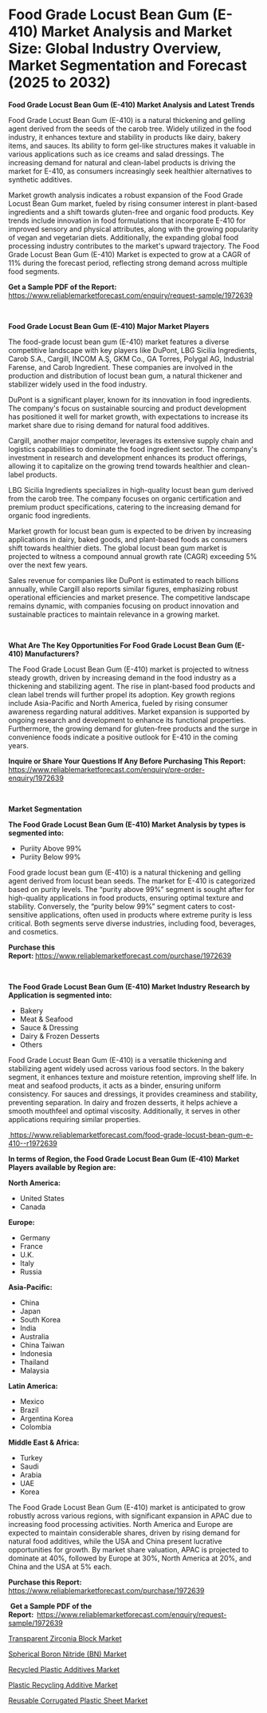 <p><h1>Food Grade Locust Bean Gum (E-410) Market Analysis and Market Size: Global Industry Overview, Market Segmentation and Forecast (2025 to 2032)</h1></p><p><strong>Food Grade Locust Bean Gum (E-410) Market Analysis and Latest Trends</strong></p>
<p><p>Food Grade Locust Bean Gum (E-410) is a natural thickening and gelling agent derived from the seeds of the carob tree. Widely utilized in the food industry, it enhances texture and stability in products like dairy, bakery items, and sauces. Its ability to form gel-like structures makes it valuable in various applications such as ice creams and salad dressings. The increasing demand for natural and clean-label products is driving the market for E-410, as consumers increasingly seek healthier alternatives to synthetic additives.</p><p>Market growth analysis indicates a robust expansion of the Food Grade Locust Bean Gum market, fueled by rising consumer interest in plant-based ingredients and a shift towards gluten-free and organic food products. Key trends include innovation in food formulations that incorporate E-410 for improved sensory and physical attributes, along with the growing popularity of vegan and vegetarian diets. Additionally, the expanding global food processing industry contributes to the market's upward trajectory. The Food Grade Locust Bean Gum (E-410) Market is expected to grow at a CAGR of 11% during the forecast period, reflecting strong demand across multiple food segments.</p></p>
<p><strong>Get a Sample PDF of the Report:&nbsp;</strong> <a href="https://www.reliablemarketforecast.com/enquiry/request-sample/1972639?utm_campaign=1998&utm_medium=2&utm_source=Github&utm_content=ia&utm_term=03042025&utm_id=food-grade-locust-bean-gum-e-410">https://www.reliablemarketforecast.com/enquiry/request-sample/1972639</a></p>
<p>&nbsp;</p>
<p><strong>Food Grade Locust Bean Gum (E-410) Major Market Players</strong></p>
<p><p>The food-grade locust bean gum (E-410) market features a diverse competitive landscape with key players like DuPont, LBG Sicilia Ingredients, Carob S.A., Cargill, INCOM A.Ş, GKM Co., GA Torres, Polygal AG, Industrial Farense, and Carob Ingredient. These companies are involved in the production and distribution of locust bean gum, a natural thickener and stabilizer widely used in the food industry.</p><p>DuPont is a significant player, known for its innovation in food ingredients. The company's focus on sustainable sourcing and product development has positioned it well for market growth, with expectations to increase its market share due to rising demand for natural food additives. </p><p>Cargill, another major competitor, leverages its extensive supply chain and logistics capabilities to dominate the food ingredient sector. The company's investment in research and development enhances its product offerings, allowing it to capitalize on the growing trend towards healthier and clean-label products.</p><p>LBG Sicilia Ingredients specializes in high-quality locust bean gum derived from the carob tree. The company focuses on organic certification and premium product specifications, catering to the increasing demand for organic food ingredients.</p><p>Market growth for locust bean gum is expected to be driven by increasing applications in dairy, baked goods, and plant-based foods as consumers shift towards healthier diets. The global locust bean gum market is projected to witness a compound annual growth rate (CAGR) exceeding 5% over the next few years.</p><p>Sales revenue for companies like DuPont is estimated to reach billions annually, while Cargill also reports similar figures, emphasizing robust operational efficiencies and market presence. The competitive landscape remains dynamic, with companies focusing on product innovation and sustainable practices to maintain relevance in a growing market.</p></p>
<p>&nbsp;</p>
<p><strong>What Are The Key Opportunities For Food Grade Locust Bean Gum (E-410) Manufacturers?</strong></p>
<p><p>The Food Grade Locust Bean Gum (E-410) market is projected to witness steady growth, driven by increasing demand in the food industry as a thickening and stabilizing agent. The rise in plant-based food products and clean label trends will further propel its adoption. Key growth regions include Asia-Pacific and North America, fueled by rising consumer awareness regarding natural additives. Market expansion is supported by ongoing research and development to enhance its functional properties. Furthermore, the growing demand for gluten-free products and the surge in convenience foods indicate a positive outlook for E-410 in the coming years.</p></p>
<p><strong>Inquire or Share Your Questions If Any Before Purchasing This Report:</strong> <a href="https://www.reliablemarketforecast.com/enquiry/pre-order-enquiry/1972639?utm_campaign=1998&utm_medium=2&utm_source=Github&utm_content=ia&utm_term=03042025&utm_id=food-grade-locust-bean-gum-e-410">https://www.reliablemarketforecast.com/enquiry/pre-order-enquiry/1972639</a></p>
<p>&nbsp;</p>
<p><strong>Market Segmentation</strong></p>
<p><strong>The Food Grade Locust Bean Gum (E-410) Market Analysis by types is segmented into:</strong></p>
<p><ul><li>Puriity Above 99%</li><li>Puriity Below 99%</li></ul></p>
<p><p>Food grade locust bean gum (E-410) is a natural thickening and gelling agent derived from locust bean seeds. The market for E-410 is categorized based on purity levels. The “purity above 99%” segment is sought after for high-quality applications in food products, ensuring optimal texture and stability. Conversely, the “purity below 99%” segment caters to cost-sensitive applications, often used in products where extreme purity is less critical. Both segments serve diverse industries, including food, beverages, and cosmetics.</p></p>
<p><strong>Purchase this Report:&nbsp;</strong><a href="https://www.reliablemarketforecast.com/purchase/1972639?utm_campaign=1998&utm_medium=2&utm_source=Github&utm_content=ia&utm_term=03042025&utm_id=food-grade-locust-bean-gum-e-410">https://www.reliablemarketforecast.com/purchase/1972639</a></p>
<p>&nbsp;</p>
<p><strong>The Food Grade Locust Bean Gum (E-410) Market Industry Research by Application is segmented into:</strong></p>
<p><ul><li>Bakery</li><li>Meat & Seafood</li><li>Sauce & Dressing</li><li>Dairy & Frozen Desserts</li><li>Others</li></ul></p>
<p><p>Food Grade Locust Bean Gum (E-410) is a versatile thickening and stabilizing agent widely used across various food sectors. In the bakery segment, it enhances texture and moisture retention, improving shelf life. In meat and seafood products, it acts as a binder, ensuring uniform consistency. For sauces and dressings, it provides creaminess and stability, preventing separation. In dairy and frozen desserts, it helps achieve a smooth mouthfeel and optimal viscosity. Additionally, it serves in other applications requiring similar properties.</p></p>
<p><a href="https://www.reliablemarketforecast.com/food-grade-locust-bean-gum-e-410--r1972639?utm_campaign=1998&utm_medium=2&utm_source=Github&utm_content=ia&utm_term=03042025&utm_id=food-grade-locust-bean-gum-e-410">&nbsp;https://www.reliablemarketforecast.com/food-grade-locust-bean-gum-e-410--r1972639</a></p>
<p><strong>In terms of Region, the Food Grade Locust Bean Gum (E-410) Market Players available by Region are:</strong></p>
<p>
    <p> <strong> North America: </strong>
        <ul>
            <li>United States</li>
            <li>Canada</li>
        </ul>
        </p> 
    <p> <strong> Europe: </strong>
        <ul>
            <li>Germany</li>
            <li>France</li>
            <li>U.K.</li>
            <li>Italy</li>
            <li>Russia</li>
        </ul>
        </p> 
    <p> <strong> Asia-Pacific: </strong>
        <ul>
            <li>China</li>
            <li>Japan</li>
            <li>South Korea</li>
            <li>India</li>
            <li>Australia</li>
            <li>China Taiwan</li>
            <li>Indonesia</li>
            <li>Thailand</li>
            <li>Malaysia</li>
        </ul>
        </p> 
    <p> <strong> Latin America: </strong>
        <ul>
            <li>Mexico</li>
            <li>Brazil</li>
            <li>Argentina Korea</li>
            <li>Colombia</li>
        </ul>
        </p> 
    <p> <strong> Middle East & Africa: </strong>
        <ul>
            <li>Turkey</li>
            <li>Saudi</li>
            <li>Arabia</li>
            <li>UAE</li>
            <li>Korea</li>
        </ul>
    </p>
    </p>
<p><p>The Food Grade Locust Bean Gum (E-410) market is anticipated to grow robustly across various regions, with significant expansion in APAC due to increasing food processing activities. North America and Europe are expected to maintain considerable shares, driven by rising demand for natural food additives, while the USA and China present lucrative opportunities for growth. By market share valuation, APAC is projected to dominate at 40%, followed by Europe at 30%, North America at 20%, and China and the USA at 5% each.</p></p>
<p><strong>Purchase this Report: </strong><a href="https://www.reliablemarketforecast.com/purchase/1972639?utm_campaign=1998&utm_medium=2&utm_source=Github&utm_content=ia&utm_term=03042025&utm_id=food-grade-locust-bean-gum-e-410">https://www.reliablemarketforecast.com/purchase/1972639</a></p>
<p>&nbsp;<strong>Get a Sample PDF of the Report:&nbsp;&nbsp;</strong><a href="https://www.reliablemarketforecast.com/enquiry/request-sample/1972639?utm_campaign=1998&utm_medium=2&utm_source=Github&utm_content=ia&utm_term=03042025&utm_id=food-grade-locust-bean-gum-e-410">https://www.reliablemarketforecast.com/enquiry/request-sample/1972639</a></p>
<p><strong></strong></p>
<p><p><a href="https://github.com/izetajhazuga/Market-Research-Report-List-1/blob/main/transparent-zirconia-block-market.md?utm_campaign=1998&utm_medium=2&utm_source=Github&utm_content=ia&utm_term=03042025&utm_id=food-grade-locust-bean-gum-e-410">Transparent Zirconia Block Market</a></p><p><a href="https://github.com/anejaryaan8m/Market-Research-Report-List-1/blob/main/spherical-boron-nitride-bn-market.md?utm_campaign=1998&utm_medium=2&utm_source=Github&utm_content=ia&utm_term=03042025&utm_id=food-grade-locust-bean-gum-e-410">Spherical Boron Nitride (BN) Market</a></p><p><a href="https://github.com/gackesaizaze/Market-Research-Report-List-1/blob/main/recycled-plastic-additives-market.md?utm_campaign=1998&utm_medium=2&utm_source=Github&utm_content=ia&utm_term=03042025&utm_id=food-grade-locust-bean-gum-e-410">Recycled Plastic Additives Market</a></p><p><a href="https://github.com/neilycalanww/Market-Research-Report-List-1/blob/main/plastic-recycling-additive-market.md?utm_campaign=1998&utm_medium=2&utm_source=Github&utm_content=ia&utm_term=03042025&utm_id=food-grade-locust-bean-gum-e-410">Plastic Recycling Additive Market</a></p><p><a href="https://github.com/keolalelekr8/Market-Research-Report-List-1/blob/main/reusable-corrugated-plastic-sheet-market.md?utm_campaign=1998&utm_medium=2&utm_source=Github&utm_content=ia&utm_term=03042025&utm_id=food-grade-locust-bean-gum-e-410">Reusable Corrugated Plastic Sheet Market</a></p></p>